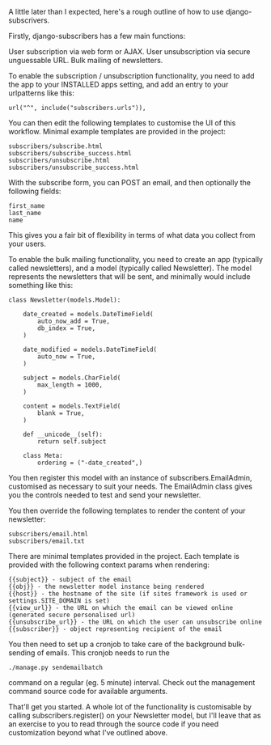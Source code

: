 A little later than I expected, here's a rough outline of how to use django-subscrivers.

Firstly, django-subscribers has a few main functions:

User subscription via web form or AJAX.
User unsubscription via secure unguessable URL.
Bulk mailing of newsletters.

To enable the subscription / unsubscription functionality, you need to add the app to your INSTALLED apps setting, and add an entry to your urlpatterns like this:

    url("^", include("subscribers.urls")),

You can then edit the following templates to customise the UI of this workflow. Minimal example templates are provided in the project:

    subscribers/subscribe.html
    subscribers/subscribe_success.html
    subscribers/unsubscribe.html
    subscribers/unsubscribe_success.html

With the subscribe form, you can POST an email, and then optionally the following fields:

    first_name
    last_name
    name

This gives you a fair bit of flexibility in terms of what data you collect from your users.

To enable the bulk mailing functionality, you need to create an app (typically called newsletters), and a model (typically called Newsletter). The model represents the newsletters that will be sent, and minimally would include something like this:

    class Newsletter(models.Model):

        date_created = models.DateTimeField(
            auto_now_add = True,
            db_index = True,
        )

        date_modified = models.DateTimeField(
            auto_now = True,
        )

        subject = models.CharField(
            max_length = 1000,
        )

        content = models.TextField(
            blank = True,
        )

        def __unicode__(self):
            return self.subject

        class Meta:
            ordering = ("-date_created",)

You then register this model with an instance of subscribers.EmailAdmin, customised as necessary to suit your needs. The EmailAdmin class gives you the controls needed to test and send your newsletter.

You then override the following templates to render the content of your newsletter:

    subscribers/email.html
    subscribers/email.txt

There are minimal templates provided in the project. Each template is provided with the following context params when rendering:

    {{subject}} - subject of the email
    {{obj}} - the newsletter model instance being rendered
    {{host}} - the hostname of the site (if sites framework is used or settings.SITE_DOMAIN is set)
    {{view_url}} - the URL on which the email can be viewed online (generated secure personalised url)
    {{unsubscribe_url}} - the URL on which the user can unsubscribe online
    {{subscriber}} - object representing recipient of the email

You then need to set up a cronjob to take care of the background bulk-sending of emails. This cronjob needs to run the

    ./manage.py sendemailbatch

command on a regular (eg. 5 minute) interval. Check out the management command source code for available arguments.

That'll get you started. A whole lot of the functionality is customisable by calling subscribers.register() on your Newsletter model, but I'll leave that as an exercise to you to read through the source code if you need customization beyond what I've outlined above.